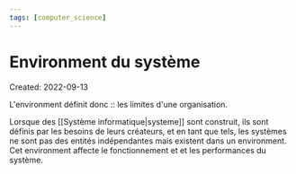 ```yaml
---
tags: [computer_science] 
---
```

# Environment du système
Created: 2022-09-13

L'environment définit donc :: les limites d'une organisation.
<!--SR:!2022-09-14,1,230-->

Lorsque des [[Système informatique|systeme]] sont construit, ils sont définis par les besoins de leurs créateurs, et en tant que tels, les systèmes ne sont pas des entités indépendantes mais existent dans un environment. Cet environment affecte le fonctionnement et et les performances du système.
